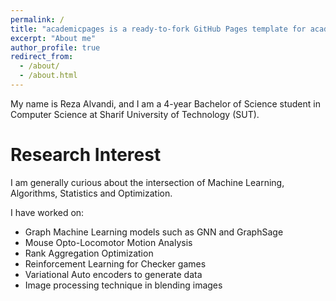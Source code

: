 ```yaml
---
permalink: /
title: "academicpages is a ready-to-fork GitHub Pages template for academic personal websites"
excerpt: "About me"
author_profile: true
redirect_from: 
  - /about/
  - /about.html
---
```


My name is Reza Alvandi, and I am a 4-year Bachelor of Science student in Computer Science at Sharif University of Technology (SUT).

Research Interest
======
I am generally curious about the intersection of Machine Learning, Algorithms, Statistics and Optimization. 

I have worked on:
- Graph Machine Learning models such as GNN and GraphSage
- Mouse Opto-Locomotor Motion Analysis
- Rank Aggregation Optimization
- Reinforcement Learning for Checker games
- Variational Auto encoders to generate data
- Image processing technique in blending images
